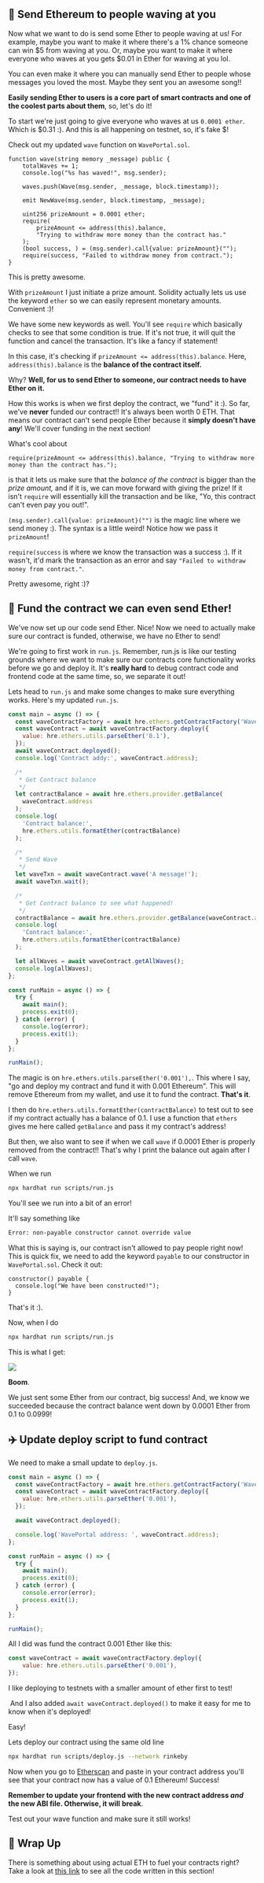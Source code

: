 💸 Send Ethereum to people waving at you
----------------------------------------

Now what we want to do is send some Ether to people waving at us! For example, maybe you want to make it where there's a 1% chance someone can win $5 from waving at you. Or, maybe you want to make it where everyone who waves at you gets $0.01 in Ether for waving at you lol.

You can even make it where you can manually send Ether to people whose messages you loved the most. Maybe they sent you an awesome song!!

**Easily sending Ether to users is a core part of smart contracts and one of the coolest parts about them**, so, let's do it!

To start we're just going to give everyone who waves at us `0.0001 ether`. Which is $0.31 :). And this is all happening on testnet, so, it's fake $!

Check out my updated `wave` function on `WavePortal.sol`.

```solidity
function wave(string memory _message) public {
    totalWaves += 1;
    console.log("%s has waved!", msg.sender);

    waves.push(Wave(msg.sender, _message, block.timestamp));

    emit NewWave(msg.sender, block.timestamp, _message);

    uint256 prizeAmount = 0.0001 ether;
    require(
        prizeAmount <= address(this).balance,
        "Trying to withdraw more money than the contract has."
    );
    (bool success, ) = (msg.sender).call{value: prizeAmount}("");
    require(success, "Failed to withdraw money from contract.");
}
```

This is pretty awesome.

With `prizeAmount` I just initiate a prize amount. Solidity actually lets us use the keyword `ether` so we can easily represent monetary amounts. Convenient :)!

We have some new keywords as well. You'll see `require` which basically checks to see that some condition is true. If it's not true, it will quit the function and cancel the transaction. It's like a fancy if statement!

In this case, it's checking if `prizeAmount <= address(this).balance`. Here, `address(this).balance` is the **balance of the contract itself.**

Why? **Well, for us to send Ether to someone, our contract needs to have Ether on it.**

How this works is when we first deploy the contract, we "fund" it :). So far, we've **never** funded our contract!! It's always been worth 0 ETH. That means our contract can't send people Ether because it **simply doesn't have any**! We'll cover funding in the next section!

What's cool about

```solidity
require(prizeAmount <= address(this).balance, "Trying to withdraw more money than the contract has.");
```

is that it lets us make sure that the *balance of the contract* is bigger than the *prize amount,* and if it is, we can move forward with giving the prize! If it isn't `require` will essentially kill the transaction and be like, "Yo, this contract can't even pay you out!". 

`(msg.sender).call{value: prizeAmount}("")` is the magic line where we send money :). The syntax is a little weird! Notice how we pass it `prizeAmount`!

`require(success` is where we know the transaction was a success :). If it wasn't, it'd mark the transaction as an error and say `"Failed to withdraw money from contract."`.

Pretty awesome, right :)?

🏦 Fund the contract we can even send Ether!
-----------------------------------------------

We've now set up our code send Ether. Nice! Now we need to actually make sure our contract is funded, otherwise, we have no Ether to send!

We're going to first work in `run.js`. Remember, run.js is like our testing grounds where we want to make sure our contracts core functionality works before we go and deploy it. It's **really hard** to debug contract code and frontend code at the same time, so, we separate it out!

Lets head to `run.js` and make some changes to make sure everything works. Here's my updated `run.js`.

```javascript
const main = async () => {
  const waveContractFactory = await hre.ethers.getContractFactory('WavePortal');
  const waveContract = await waveContractFactory.deploy({
    value: hre.ethers.utils.parseEther('0.1'),
  });
  await waveContract.deployed();
  console.log('Contract addy:', waveContract.address);

  /*
   * Get Contract balance
   */
  let contractBalance = await hre.ethers.provider.getBalance(
    waveContract.address
  );
  console.log(
    'Contract balance:',
    hre.ethers.utils.formatEther(contractBalance)
  );

  /*
   * Send Wave
   */
  let waveTxn = await waveContract.wave('A message!');
  await waveTxn.wait();

  /*
   * Get Contract balance to see what happened!
   */
  contractBalance = await hre.ethers.provider.getBalance(waveContract.address);
  console.log(
    'Contract balance:',
    hre.ethers.utils.formatEther(contractBalance)
  );

  let allWaves = await waveContract.getAllWaves();
  console.log(allWaves);
};

const runMain = async () => {
  try {
    await main();
    process.exit(0);
  } catch (error) {
    console.log(error);
    process.exit(1);
  }
};

runMain();
```

The magic is on `hre.ethers.utils.parseEther('0.001'),`. This where I say, "go and deploy my contract and fund it with 0.001 Ethereum". This will remove Ethereum from my wallet, and use it to fund the contract. **That's it**.

I then do `hre.ethers.utils.formatEther(contractBalance)` to test out to see if my contract actually has a balance of 0.1. I use a function that `ethers` gives me here called `getBalance` and pass it my contract's address!

But then, we also want to see if when we call `wave` if 0.0001 Ether is properly removed from the contract!! That's why I print the balance out again after I call `wave`.

When we run 

```bash
npx hardhat run scripts/run.js
```

You'll see we run into a bit of an error!

It'll say something like

```bash
Error: non-payable constructor cannot override value
```

What this is saying is, our contract isn't allowed to pay people right now! This is quick fix, we need to add the keyword `payable` to our constructor in `WavePortal.sol`. Check it out:

```solidity
constructor() payable {
  console.log("We have been constructed!");
}
```

That's it :).

Now, when I do 

```bash
npx hardhat run scripts/run.js
```

This is what I get:

![](https://i.imgur.com/8jZHL6b.png)

**Boom**.

We just sent some Ether from our contract, big success! And, we know we succeeded because the contract balance went down by 0.0001 Ether from 0.1 to 0.0999!

✈️ Update deploy script to fund contract
----------------------------------------

We need to make a small update to `deploy.js`.

```javascript
const main = async () => {
  const waveContractFactory = await hre.ethers.getContractFactory('WavePortal');
  const waveContract = await waveContractFactory.deploy({
    value: hre.ethers.utils.parseEther('0.001'),
  });

  await waveContract.deployed();

  console.log('WavePortal address: ', waveContract.address);
};

const runMain = async () => {
  try {
    await main();
    process.exit(0);
  } catch (error) {
    console.error(error);
    process.exit(1);
  }
};

runMain();
```

All I did was fund the contract 0.001 Ether like this:

```javascript
const waveContract = await waveContractFactory.deploy({
    value: hre.ethers.utils.parseEther('0.001'),
});
```
I like deploying to testnets with a smaller amount of ether first to test!

 And I also added `await waveContract.deployed()` to make it easy for me to know when it's deployed!

Easy!

Lets deploy our contract using the same old line

```bash
npx hardhat run scripts/deploy.js --network rinkeby
```

Now when you go to [Etherscan](https://rinkeby.etherscan.io/) and paste in your contract address you'll see that your contract now has a value of 0.1 Ethereum! Success!

**Remember to update your frontend with the new contract address *and* the new ABI file. Otherwise, it will** **break**. 

Test out your wave function and make sure it still works!

🎁 Wrap Up
----------

There is something about using actual ETH to fuel your contracts right? Take a look at [this link](https://gist.github.com/adilanchian/236fe9f3a56b73751060800cae3a780d) to see all the code written in this section! 
